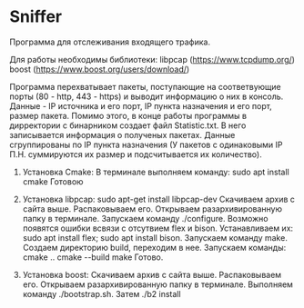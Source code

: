 # Sniffer

Программа для отслеживания входящего трафика.

Для работы необходимы библиотеки: 
      libpcap (https://www.tcpdump.org/)
      boost (https://www.boost.org/users/download/)
      
Программа перехватывает пакеты, поступающие на соответвующие порты (80 - http, 443 - https) и выводит информацию о них в консоль.
Данные - IP источника и его порт, IP пункта назначения и его порт, размер пакета.
Помимо этого, в конце работы программы в дирректории с бинарником создает файл Statistic.txt. В него записывается информация о полученых пакетах. Данные сгруппированы по IP пункта назначения (У пакетов с одинаковыми IP П.Н. суммируются их размер и подсчитывается их количество).

1) Установка Cmake:
      В терминале выполняем команду: sudo apt install cmake
 Готовою
 
 2) Установка libpcap:
      sudo apt-get install libpcap-dev
      Скачиваем архив с сайта выше. Распаковываем его. Открываем разархивированную папку в терминале. Запускаем команду ./configure. Возможно появятся ошибки всвязи с отсутвием flex и bison. 
      Устанавливаем их: sudo apt install flex; sudo apt install bison.
      Запускаем команду make.
      Создаем директорию build, переходим в нее. Запускаем команды:
            cmake ..
            cmake --build
            make
 Готово.
 
 3) Установка boost:
      Скачиваем архив с сайта выше. Распаковываем его. Открываем разархивированную папку в терминале. Выполняем команду ./bootstrap.sh. Затем ./b2 install

 
